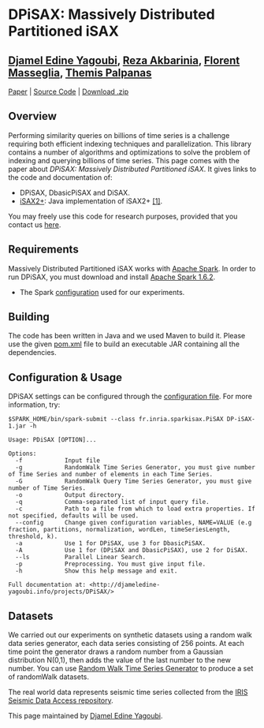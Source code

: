 # DPiSAX: Massively Distributed Partitioned iSAX

## [Djamel Edine Yagoubi](http://djameledine-yagoubi.info/), [Reza Akbarinia](http://www-sop.inria.fr/members/Reza.Akbarinia/index.html), [Florent Masseglia](http://www.florent-masseglia.info/), [Themis Palpanas](http://www.mi.parisdescartes.fr/~themisp/)

[Paper](https://hal-lirmm.ccsd.cnrs.fr/lirmm-01620125/file/DPiSAX__ICDM___short_paper_.pdf)
\| [Source Code](https://github.com/djamelinfo/DPiSAX) \| [Download
.zip](https://github.com/djamelinfo/DPiSAX/zipball/master)

## Overview

Performing similarity queries on billions of time series is a challenge
requiring both efficient indexing techniques and parallelization. This
library contains a number of algorithms and optimizations to solve the
problem of indexing and querying billions of time series. This page
comes with the paper about *DPiSAX: Massively Distributed Partitioned
iSAX*. It gives links to the code and documentation of:

-   DPiSAX, DbasicPiSAX and DiSAX.
-   [iSAX2+](https://github.com/djamelinfo/iSAX2-): Java implementation
    of iSAX2+
    [\[1\]](http://www.mi.parisdescartes.fr/~themisp/isax2plus/).

You may freely use this code for research purposes, provided that you
contact us [here](mailto:djamel-edine.yagoubi@inria.fr).

## Requirements

Massively Distributed Partitioned iSAX works with [Apache
Spark](http://spark.apache.org/). In order to run DPiSAX, you must
download and install [Apache Spark
1.6.2](http://spark.apache.org/news/spark-1-6-2-released.html).

-   The Spark
    [configuration](https://github.com/djamelinfo/Tuning-Spark) used for
    our experiments.

## Building

The code has been written in Java and we used Maven to build it. Please
use the given
[pom.xml](https://github.com/djamelinfo/DPiSAX/blob/master/src/main/pom.xml)
file to build an executable JAR containing all the dependencies.

## Configuration & Usage

DPiSAX settings can be configured through the [configuration
file](https://github.com/djamelinfo/DPiSAX/blob/master/PiSAX.config).
For more information, try:

    $SPARK_HOME/bin/spark-submit --class fr.inria.sparkisax.PiSAX DP-iSAX-1.jar -h

    Usage: PDiSAX [OPTION]...

    Options:
      -f            Input file
      -g            RandomWalk Time Series Generator, you must give number of Time Series and number of elements in each Time Series.
      -G            RandomWalk Query Time Series Generator, you must give number of Time Series.
      -o            Output directory.
      -q            Comma-separated list of input query file.
      -c            Path to a file from which to load extra properties. If not specified, defaults will be used.
      --config      Change given configuration variables, NAME=VALUE (e.g fraction, partitions, normalization, wordLen, timeSeriesLength, threshold, k).
      -a            Use 1 for DPiSAX, use 3 for DbasicPiSAX.
      -A            Use 1 for (DPiSAX and DbasicPiSAX), use 2 for DiSAX.
      --ls          Parallel Linear Search.
      -p            Preprocessing. You must give input file.
      -h            Show this help message and exit.

    Full documentation at: <http://djameledine-yagoubi.info/projects/DPiSAX/>

## Datasets

We carried out our experiments on synthetic datasets using a random walk
data series generator, each data series consisting of 256 points. At
each time point the generator draws a random number from a Gaussian
distribution N(0,1), then adds the value of the last number to the new
number. You can use [Random Walk Time Series
Generator](https://github.com/djamelinfo/RandomWalk-TimeSeriesGenerator-On-Spark/wiki)
to produce a set of randomWalk datasets.

The real world data represents seismic time series collected from the
[IRIS Seismic Data Access repository](http://ds.iris.edu/data/access/).

This page maintained by [Djamel Edine
Yagoubi](http://djameledine-yagoubi.info/).
